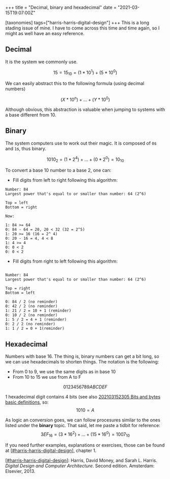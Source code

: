 +++
title = "Decimal, binary and hexadecimal"
date = "2021-03-15T19:07:00Z"

[taxonomies]
tags=["harris-harris-digital-design"]
+++
This is a long stading issue of mine. I have to come across this time and time again, so I might as well have an easy reference.

## Decimal

It is the system we commonly use.

$$15 = 15_{10} = (1 * 10^1) + (5 * 10^0)$$

We can easily abstract this to the following formula (using decimal numbers)

$$(X * 10^n) + ... + (Y * 10^0)$$

Although obvious, this abstraction is valuable when jumping to systems with a base different from 10.

## Binary

The system computers use to work out their magic. It is composed of `0`s and  `1`s, thus binary.

$$1010_2 = (1 * 2^4) +  ... + (0 * 2^0) = 10_{10}$$

To convert a base 10 number to a base 2, one can:

- Fill digits from left to right following this algorithm:
```
Number: 84
Largest power that's equal to or smaller than number: 64 (2^6)

Top = left
Bottom = right

Now:

1: 84 >= 64
0: 84 - 64 = 20, 20 < 32 (32 = 2^5)
1: 20 >= 16 (16 = 2^ 4)
0: 20 - 16 = 4, 4 < 8
1: 4 >= 4
0: 0 < 2
0: 0 < 2

```

- Fill digits from right to left following this algorithm:
```

Number: 84
Largest power that's equal to or smaller than number: 64 (2^6)

Top = right
Bottom = left

0: 84 / 2 (no reminder)
0: 42 / 2 (no reminder)
1: 21 / 2 = 10 + 1 (reminder)
0: 10 / 2 (no reminder)
1: 5 / 2 = 4 + 1 (reminder)
0: 2 / 2 (no reminder)
1: 1 / 2 = 0 + 1(reminder)

```


## Hexadecimal 

Numbers with base 16. The thing is, binary numbers can get a bit long, so we can use hexadecimals to shorten things. The notation is the following:
- From 0 to 9, we use the same digits as in base 10
- From 10 to 15 we use from A to F

$$0 1 2 3 4 5 6 7 8 9 A B C D E F$$

1 hexadecimal digit contains 4 bits (see also [202103152305 Bits and bytes basic definitions](/blips/202103152305-bits-and-bytes-basic-definitions), so:
$$1010 = A$$

As logic an conversion goes, we can follow procesures similar to the ones listed under the **binary** topic. That said, let me paste a tidbit for reference:
$$3EF_{16} = (3 * 16^2) + ... + (15 * 16^0) = 1007_{10}$$

If you need further examples, explanations or exercises, those can be found at [[#harris-harris-digital-design](/tags/harris-harris-digital-design)], chapter 1.

[[#harris-harris-digital-design](/tags/harris-harris-digital-design)]: Harris, David Money, and Sarah L. Harris. _Digital Design and Computer Architecture_. Second edition. Amsterdam: Elsevier, 2013. 
